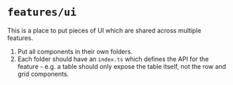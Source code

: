 # `features/ui`

This is a place to put pieces of UI which are shared across multiple features.

1. Put all components in their own folders.
2. Each folder should have an `index.ts` which defines the API for the feature - e.g. a table should only expose the table itself, not the row and grid components.
